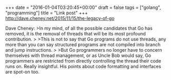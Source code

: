 +++
date = "2016-01-04T03:20:45+00:00"
draft = false
tags = ["golang", "programming"]
title = "Link post"
+++
http://dave.cheney.net/2015/11/15/the-legacy-of-go

Dave Cheney: >In my mind, of all the possible candidates that Go has removed, it is the removal of threads that will be its most profound contribution. > >This is not to say that Go programs do not use threads, any more than you can say structured programs are not compiled into branch and jump instructions. > >But Go programmers no longer have to concern themselves with thread management, or as Uncle Bob would say, Go programmers are restricted from directly controlling the thread their code runs on. Really insightful. His points about code formatting and interfaces are spot-on too.

